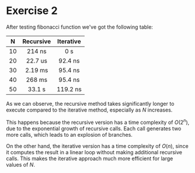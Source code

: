 # Exercise 2

After testing fibonacci function we've got the following table:

|  N  | Recursive | Iterative |
| :-: | :-------: | :-------: |
| 10  |  214  ns  |     0  s  |
| 20  |  22.7 us  |  92.4  ns |
| 30  |  2.19 ms  |  95.4  ns |
| 40  |  268  ms  |  95.4  ns |
| 50  |  33.1  s  |  119.2 ns |


As we can observe, the recursive method takes significantly longer to execute compared to the iterative method, especially as $N$ increases.

This happens because the recursive version has a time complexity of $O(2^n)$, due to the exponential growth of recursive calls. Each call generates two more calls, which leads to an explosion of branches.

On the other hand, the iterative version has a time complexity of $O(n)$, since it computes the result in a linear loop without making additional recursive calls. This makes the iterative approach much more efficient for large values of $N$.
